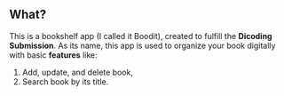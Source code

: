 ## What?
This is a bookshelf app (I called it Boodit), created to fulfill the **Dicoding Submission**. As its name, this app is used to organize your book digitally with basic **features** like:
1. Add, update, and delete book,
2. Search book by its title.